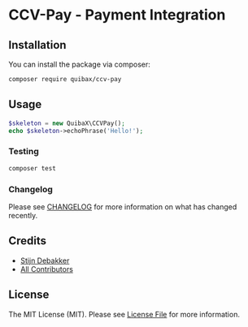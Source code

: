 # CCV-Pay - Payment Integration

## Installation

You can install the package via composer:

```bash
composer require quibax/ccv-pay
```

## Usage

``` php
$skeleton = new QuibaX\CCVPay();
echo $skeleton->echoPhrase('Hello!');
```

### Testing

``` bash
composer test
```

### Changelog

Please see [CHANGELOG](CHANGELOG.md) for more information on what has changed recently.

## Credits

- [Stijn Debakker](https://github.com/QuibaX)
- [All Contributors](../../contributors)

## License

The MIT License (MIT). Please see [License File](LICENSE.md) for more information.
